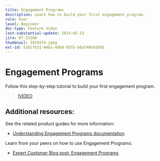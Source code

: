 ```yaml
---
title: Engagement Programs
description: Learn how to build your first engagement program.
role: User
level: Beginner
doc-type: Feature Video
last-substantial-update: 2023-05-23
jira: KT-13260
thumbnail: 3419374.jpeg
exl-id: 5261f631-04ba-49b8-95fb-b8af48e5dd91
---
```

# Engagement Programs

Follow this step-by-step tutorial to build your first engagement program.

>[!VIDEO](https://video.tv.adobe.com/v/3419374/?learn=on) 

## Additional resources:

See the related product guides for more information:
* [Understanding Engagement Programs documentation](https://experienceleague.adobe.com/docs/marketo/using/product-docs/email-marketing/drip-nurturing/creating-an-engagement-program/understanding-engagement-programs.html?lang=en) 

Learn from your peers on how to use Engagement Programs:
* [Expert Customer Blog post: Engagement Programs](https://nation.marketo.com/t5/product-blogs/marketo-success-series-engagement-programs/ba-p/301712)
